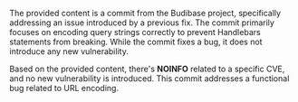 The provided content is a commit from the Budibase project, specifically addressing an issue introduced by a previous fix. The commit primarily focuses on encoding query strings correctly to prevent Handlebars statements from breaking. While the commit fixes a bug, it does not introduce any new vulnerability.

Based on the provided content, there's **NOINFO** related to a specific CVE, and no new vulnerability is introduced. This commit addresses a functional bug related to URL encoding.